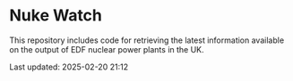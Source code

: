 # Nuke Watch

This repository includes code for retrieving the latest information available on the output of EDF nuclear power plants in the UK.

Last updated: 2025-02-20 21:12